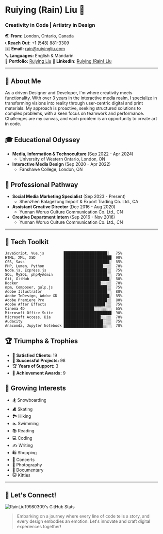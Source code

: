 # Ruiying (Rain) Liu 👋

### Creativity in Code | Artistry in Design

🌏 **From:** London, Ontario, Canada  
📞 **Reach Out:** +1 (548) 881-3309  
✉️ **Email:** [rain@ruiyingliu.com](mailto:rain@ruiyingliu.com)  
🔤 **Languages:** English & Mandarin  
📁 **Portfolio:** [Ruiying Liu](https://ruiyingliu.com) 
🔗 **LinkedIn:** [Ruiying (Rain) Liu](https://www.linkedin.com/in/rainliu19980309/) 

---

## 🌟 About Me

As a driven Designer and Developer, I'm where creativity meets functionality. With over 3 years in the interactive media realm, I specialize in transforming visions into reality through user-centric digital and print materials. My approach is proactive, seeking structured solutions to complex problems, with a keen focus on teamwork and performance. Challenges are my canvas, and each problem is an opportunity to create art in code.

## 🎓 Educational Odyssey
- **Media, Information & Technoculture** (Sep 2022 - Apr 2024)
  - University of Western Ontario, London, ON
- **Interactive Media Design** (Sep 2020 - Apr 2022)
  - Fanshawe College, London, ON

## 💼 Professional Pathway
- **Social Media Marketing Specialist** (Sep 2023 - Present)
  - Shenzhen Balagezong Import & Export Trading Co. Ltd., CA
- **Assistant Creative Director** (Dec 2016 - Aug 2020)
  - Yunnan Woruo Culture Communication Co. Ltd., CN
- **Creative Department Intern** (Sep 2016 - Nov 2016)
  - Yunnan Woruo Culture Communication Co. Ltd., CN

---

## 🔧 Tech Toolkit

```text
JavaScript, Vue.js         ████████████████████░   75%
HTML, XML, XSD             ██████████████████████  90%
CSS, Sass                  █████████████████████░  85%
PHP, Lumen, Python         ██████████████████░░░░  70%
Node.js, Express.js        ████████████████████░░  75%
SQL, MySQL, phpMyAdmin     ████████████████████░░  75%
Git, GitHub                █████████████████████░  80%
Docker                     █████████████████░░░░░  70%
npm, Composer, gulp.js     ████████████████████░░  75%
Adobe Illustrator          ████████████████████░░  80%
Adobe InDesign, Adobe XD   █████████████████████░  85%
Adobe Premiere Pro         ████████████████████░░  80%
Adobe After Effects        ███████████████████░░░  75%
Cinema 4D                  ██████████████░░░░░░░░  65%
Microsoft Office Suite     ██████████████████████  90%
Microsoft Access, Dia      █████████████████░░░░░  70%
Audacity                   ██████████████████░░░░  75%
Anaconda, Jupyter Notebook ██████████████████░░░░  70%
```

## 🏆 Triumphs & Trophies
- 🌟 **Satisfied Clients:** 19
- 🚀 **Successful Projects:** 98
- 🏆 **Years of Support:** 3
- 🏅 **Achievement Awards:** 9

## 🌱 Growing Interests
- 🏂 Snowboarding
- ⛸ Skating
- 🏞 Hiking
- 🏊 Swimming
- 📚 Reading
- 💻 Coding
- ✍️ Writing
- 🛍 Shopping
- 🎸 Concerts
- 📸 Photography
- 🎥 Documentary
- 😺 Kitties

---

## 🤝 Let's Connect!
![RainLiu19980309's GitHub Stats](https://github-readme-stats.vercel.app/api?username=RainLiu19980309&show_icons=true&theme=vue)

> Embarking on a journey where every line of code tells a story, and every design embodies an emotion. Let's innovate and craft digital experiences together!
